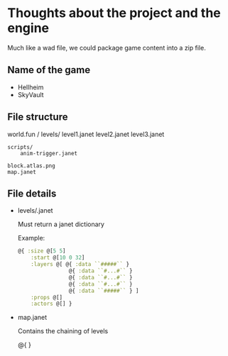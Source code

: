 # Thoughts about the project and the engine

Much like a wad file, we could package game content into a zip file.

## Name of the game

* Hellheim
* SkyVault

## File structure

world.fun /
levels/
level1.janet
level2.janet
level3.janet

    scripts/
        anim-trigger.janet

    block.atlas.png
    map.janet

## File details

- levels/<level-name>.janet

  Must return a janet dictionary

  Example:

  ```clojure
  @{ :size @[5 5]
      :start @[10 0 32]
      :layers @[ @{ :data ``#####`` }
                  @{ :data ``#...#`` }
                  @{ :data ``#...#`` }
                  @{ :data ``#...#`` }
                  @{ :data ``#####`` } ]
      :props @[]
      :actors @[] }
  ```

- map.janet

  Contains the chaining of levels

  @{ }
